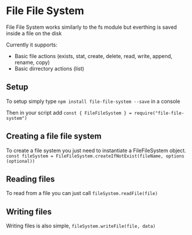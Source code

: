 # File File System

File File System works similarly to the fs module but everthing is saved inside a file on the disk

Currently it supports:

- Basic file actions (exists, stat, create, delete, read, write, append, rename, copy)
- Basic dirrectory actions (list)

## Setup

To setup simply type `npm install file-file-system --save` in a console

Then in your script add `const { FileFileSystem } = require("file-file-system")`

## Creating a file file system

To create a file system you just need to instantiate a FileFileSystem object. `const fileSystem = FileFileSystem.createIfNotExist(fileName, options (optional))`

## Reading files

To read from a file you can just call `fileSystem.readFile(file)`

## Writing files

Writing files is also simple, `fileSystem.writeFile(file, data)`
